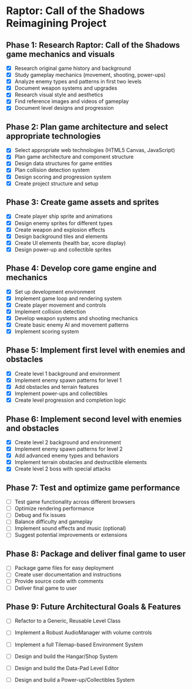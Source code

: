 # Raptor: Call of the Shadows Reimagining Project

## Phase 1: Research Raptor: Call of the Shadows game mechanics and visuals
- [x] Research original game history and background
- [x] Study gameplay mechanics (movement, shooting, power-ups)
- [x] Analyze enemy types and patterns in first two levels
- [x] Document weapon systems and upgrades
- [x] Research visual style and aesthetics
- [x] Find reference images and videos of gameplay
- [x] Document level designs and progression

## Phase 2: Plan game architecture and select appropriate technologies
- [x] Select appropriate web technologies (HTML5 Canvas, JavaScript)
- [x] Plan game architecture and component structure
- [x] Design data structures for game entities
- [x] Plan collision detection system
- [x] Design scoring and progression system
- [x] Create project structure and setup

## Phase 3: Create game assets and sprites
- [x] Create player ship sprite and animations
- [x] Design enemy sprites for different types
- [x] Create weapon and explosion effects
- [x] Design background tiles and elements
- [x] Create UI elements (health bar, score display)
- [x] Design power-up and collectible sprites

## Phase 4: Develop core game engine and mechanics
- [x] Set up development environment
- [x] Implement game loop and rendering system
- [x] Create player movement and controls
- [x] Implement collision detection
- [x] Develop weapon systems and shooting mechanics
- [x] Create basic enemy AI and movement patterns
- [x] Implement scoring system

## Phase 5: Implement first level with enemies and obstacles
- [x] Create level 1 background and environment
- [x] Implement enemy spawn patterns for level 1
- [x] Add obstacles and terrain features
- [x] Implement power-ups and collectibles
- [x] Create level progression and completion logic

## Phase 6: Implement second level with enemies and obstacles
- [x] Create level 2 background and environment
- [x] Implement enemy spawn patterns for level 2
- [x] Add advanced enemy types and behaviors
- [x] Implement terrain obstacles and destructible elements
- [x] Create level 2 boss with special attacks

## Phase 7: Test and optimize game performance
- [ ] Test game functionality across different browsers
- [ ] Optimize rendering performance
- [ ] Debug and fix issues
- [ ] Balance difficulty and gameplay
- [ ] Implement sound effects and music (optional)
- [ ] Suggest potential improvements or extensions

## Phase 8: Package and deliver final game to user
- [ ] Package game files for easy deployment
- [ ] Create user documentation and instructions
- [ ] Provide source code with comments
- [ ] Deliver final game to user

## Phase 9: Future Architectural Goals & Features
- [ ] Refactor to a Generic, Reusable Level Class
- [ ] Implement a Robust AudioManager with volume controls
- [ ] Implement a full Tilemap-based Environment System
- [ ] Design and build the Hangar/Shop System
- [ ] Design and build the Data-Pad Level Editor
- [ ] Design and build a Power-up/Collectibles System

